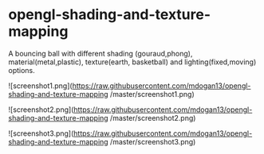 # opengl-shading-and-texture-mapping

A bouncing ball with different shading (gouraud,phong), material(metal,plastic), texture(earth, basketball) and lighting(fixed,moving) options.

![screenshot1.png](https://raw.githubusercontent.com/mdogan13/opengl-shading-and-texture-mapping
/master/screenshot1.png)

![screenshot2.png](https://raw.githubusercontent.com/mdogan13/opengl-shading-and-texture-mapping
/master/screenshot2.png)

![screenshot3.png](https://raw.githubusercontent.com/mdogan13/opengl-shading-and-texture-mapping
/master/screenshot3.png)
